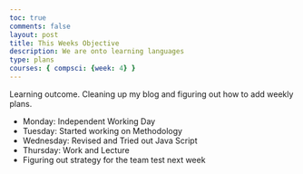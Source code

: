 ```yaml
---
toc: true
comments: false
layout: post
title: This Weeks Objective
description: We are onto learning languages
type: plans
courses: { compsci: {week: 4} }
---
```



Learning outcome.  Cleaning up my blog and figuring out how to add weekly plans.
- Monday: Independent Working Day
- Tuesday: Started working on Methodology
- Wednesday: Revised and Tried out Java Script
- Thursday: Work and Lecture
- Figuring out strategy for the team test next week
